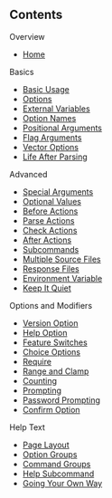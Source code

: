 <!--
Copyright Glen Knowles 2017 - 2018.
Distributed under the Boost Software License, Version 1.0.
-->

## Contents
Overview
- [Home](Home)

Basics
- [Basic Usage](Basic%20Usage)
- [Options](Options)
- [External Variables](External%20Variables)
- [Option Names](Option%20Names)
- [Positional Arguments](Positional%20Arguments)
- [Flag Arguments](Flag%20Arguments)
- [Vector Options](Vector%20Options)
- [Life After Parsing](Life%20After%20Parsing)

Advanced
- [Special Arguments](Special%20Arguments)
- [Optional Values](Optional%20Values)
- [Before Actions](Before%20Actions)
- [Parse Actions](Parse%20Actions)
- [Check Actions](Check%20Actions)
- [After Actions](After%20Actions)
- [Subcommands](Subcommands)
- [Multiple Source Files](Multiple%20Source%20Files)
- [Response Files](Response%20Files)
- [Environment Variable](Environment%20Variable)
- [Keep It Quiet](Keep%20It%20Quiet)

Options and Modifiers
- [Version Option](Version%20Option)
- [Help Option](Help%20Option)
- [Feature Switches](Feature%20Switches)
- [Choice Options](Choice%20Options)
- [Require](Require)
- [Range and Clamp](Range%20and%20Clamp)
- [Counting](Counting)
- [Prompting](Prompting)
- [Password Prompting](Password%20Prompting)
- [Confirm Option](Confirm%20Option)

Help Text
- [Page Layout](Page%20Layout)
- [Option Groups](Option%20Groups)
- [Command Groups](Command%20Groups)
- [Help Subcommand](Help%20Subcommand)
- [Going Your Own Way](Going%20Your%20Own%20Way)
